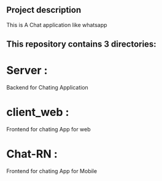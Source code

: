 ## Project description 

This is A Chat application like whatsapp 
 
## This repository  contains 3 directories: 

 # Server :
 Backend for Chating Application 

 # client_web : 
Frontend for chating App for web

# Chat-RN :
Frontend for chating App for Mobile
